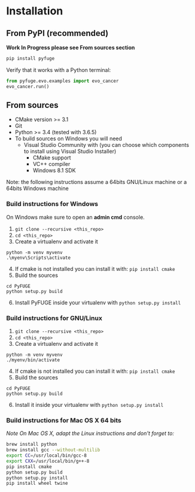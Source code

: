 # Installation

## From PyPI (recommended)

**Work In Progress please see From sources section**

```bash
pip install pyfuge
```

Verify that it works with a Python terminal:

```python
from pyfuge.evo.examples import evo_cancer
evo_cancer.run()
```

## From sources

* CMake version >= 3.1
* Git
* Python >= 3.4 (tested with 3.6.5)
* To build sources on Windows you will need
  * Visual Studio Community with (you can choose which components to install using Visual Studio Installer)
    * CMake support
    * VC++ compiler
    * Windows 8.1 SDK

Note: the following instructions assume a 64bits GNU/Linux machine or a 64bits Windows machine

### Build instructions for Windows

On Windows make sure to open an __admin cmd__ console.

1. `git clone --recursive <this_repo>`
2. `cd <this_repo>`
3. Create a virtualenv and activate it
```
python -m venv myvenv
.\myenv\Scripts\activate
```
4. If cmake is not installed you can install it with: `pip install cmake`
5. Build the sources
```
cd PyFUGE
python setup.py build
```
6. Install PyFUGE inside your virtualenv with `python setup.py install`


### Build instructions for GNU/Linux

1. `git clone --recursive <this_repo>`
2. `cd <this_repo>`
3. Create a virtualenv and activate it
```
python -m venv myvenv
./myenv/bin/activate
```
4. If cmake is not installed you can install it with: `pip install cmake`
5. Build the sources
```
cd PyFUGE
python setup.py build
```
6. Install it inside your virtualenv with `python setup.py install`


### Build instructions for Mac OS X 64 bits

_Note On Mac OS X, adapt the Linux instructions and don't forget to:_

```bash
brew install python
brew install gcc --without-multilib
export CC=/usr/local/bin/gcc-8
export CXX=/usr/local/bin/g++-8
pip install cmake
python setup.py build
python setup.py install
pip install wheel twine
```
